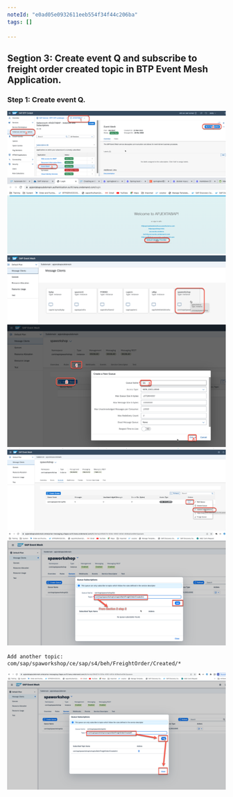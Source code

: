 ```yaml
---
noteId: "e0ad05e0932611eeb554f34f44c206ba"
tags: []

---
```


## Segtion 3: Create event Q and subscribe to freight order created topic in BTP Event Mesh Application.
### Step 1: Create event Q.
![Alt text](./img/image-26.png)
![Alt text](./img/image-27.png)
![Alt text](./img/image-28.png)
![Alt text](./img/image-29.png)
![Alt text](./img/image-30.png)
![Alt text](./img/image-31.png)

    Add another topic:
    com/sap/spaworkshop/ce/sap/s4/beh/FreightOrder/Created/*
![Alt text](./img/image-32.png)
